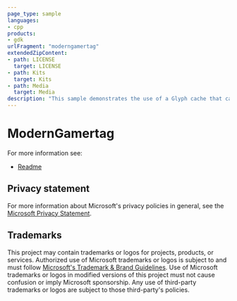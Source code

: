 ```yaml
---
page_type: sample
languages:
- cpp
products:
- gdk
urlFragment: "moderngamertag"
extendedZipContent:
- path: LICENSE
  target: LICENSE
- path: Kits
  target: Kits
- path: Media
  target: Media
description: "This sample demonstrates the use of a Glyph cache that can be used to store and render strings to a screen on Xbox."
---
```


# ModernGamertag

For more information see: 
- [Readme](https://github.com/microsoft/Xbox-GDK-Samples/blob/main/Samples/System/ModernGamertag/readme_en-us.md)

## Privacy statement

For more information about Microsoft's privacy policies in general, see the [Microsoft Privacy Statement](https://privacy.microsoft.com/privacystatement/).

## Trademarks

This project may contain trademarks or logos for projects, products, or services. Authorized use of Microsoft trademarks or logos is subject to and must follow [Microsoft's Trademark & Brand Guidelines](https://www.microsoft.com/en-us/legal/intellectualproperty/trademarks/usage/general). Use of Microsoft trademarks or logos in modified versions of this project must not cause confusion or imply Microsoft sponsorship. Any use of third-party trademarks or logos are subject to those third-party's policies.
